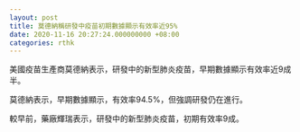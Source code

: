 ```yaml
---
layout: post
title: 莫德納稱研發中疫苗初期數據顯示有效率近95%
date: 2020-11-16 20:27:24.000000000 +08:00
categories: rthk
---
```


美國疫苗生產商莫德納表示，研發中的新型肺炎疫苗，早期數據顯示有效率近9成半。

莫德納表示，早期數據顯示，有效率94.5%，但強調研發仍在進行。

較早前，藥廠輝瑞表示，研發中的新型肺炎疫苗，初期有效率9成。
